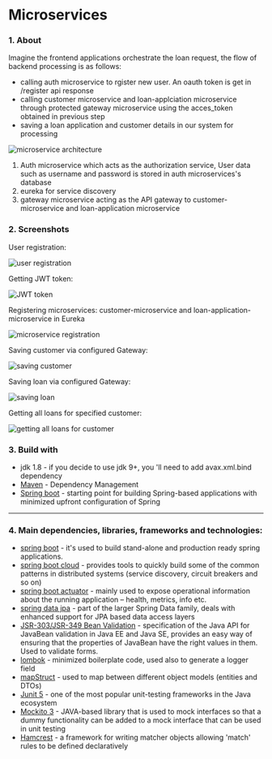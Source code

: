 # Microservices

### 1. About
Imagine the frontend applications orchestrate the loan request, the flow of backend processing is as follows:

- calling auth microservice to rgister new user. An oauth token is get in /register api response
- calling customer microservice and loan-applciation microservice through protected gateway microservice using the acces_token obtained in previous step
- saving a loan application and customer details in our system for processing




![microservice architecture](https://i.imgur.com/ad6Qh8Z.jpg)




1) Auth microservice which acts as the authorization service, User data such as username and password is stored in auth microservices's database
2) eureka for service discovery
3) gateway microservice acting as the API gateway to customer-microservice and loan-application microservice

### 2. Screenshots

User registration:

![user registration](https://i.imgur.com/iIUY2a3.jpg)

Getting JWT token:

![JWT token](https://i.imgur.com/FCpPYPg.jpg)

Registering microservices: customer-microservice and loan-application-microservice in Eureka

![microservice registration](https://i.imgur.com/FzjnxEL.jpg)

Saving customer via configured Gateway:

![saving customer](https://i.imgur.com/pGsrbHr.jpg)

Saving loan via configured Gateway:

![saving loan](https://i.imgur.com/s8lKweJ.jpg)

Getting all loans for specified customer:

![getting all loans for customer](https://i.imgur.com/ojDuG6C.jpg)

### 3. Build with
* jdk 1.8 - if you decide to use jdk 9+, you 'll need to add avax.xml.bind dependency  
* [Maven](https://maven.apache.org/) - Dependency Management
* [Spring boot]() - starting point for building Spring-based applications with minimized upfront configuration of Spring
***
### 4. Main dependencies, libraries, frameworks and technologies:

* [spring boot](https://spring.io/projects/spring-boot) - it's used to build stand-alone and production ready spring applications.
* [spring boot cloud](https://spring.io/projects/spring-cloud) -  provides tools to quickly build some of the common patterns in distributed systems (service discovery, circuit breakers and so on)
* [spring boot actuator](https://docs.spring.io/spring-boot/docs/current/reference/html/production-ready-endpoints.html) - mainly used to expose operational information about the running application – health, metrics, info etc.
* [spring data jpa](https://spring.io/projects/spring-data-jpa) - part of the larger Spring Data family, deals with enhanced support for JPA based data access layers
* [JSR-303/JSR-349 Bean Validation]() - specification of the Java API for JavaBean validation in Java EE and Java SE, provides an easy   way of ensuring that the properties of JavaBean have the right values in them. Used to validate forms.
* [lombok](https://projectlombok.org/) - minimized boilerplate code, used also to generate a logger field
* [mapStruct](http://mapstruct.org/) - used to map between different object models (entities and DTOs)
* [Junit 5](https://junit.org/junit5/docs/current/user-guide/) - one of the most popular unit-testing frameworks in the Java ecosystem
* [Mockito 3](https://site.mockito.org/) -  JAVA-based library that is used to mock interfaces so that a dummy functionality can be added to a mock interface that can be used in unit testing
* [Hamcrest](http://hamcrest.org/JavaHamcrest/) - a framework for writing matcher objects allowing 'match' rules to be defined declaratively


